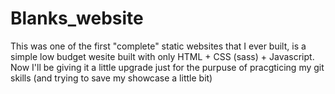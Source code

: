 # Blanks_website

This was one of the first "complete" static websites that I ever built, is a simple low budget wesite built with only HTML + CSS (sass) + Javascript. Now I'll be giving it a little upgrade just for the purpuse of pracgticing my git skills (and trying to save my showcase a little bit)
